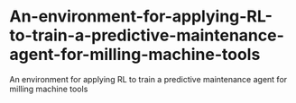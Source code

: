 # An-environment-for-applying-RL-to-train-a-predictive-maintenance-agent-for-milling-machine-tools
An environment for applying RL to train a predictive maintenance agent for milling machine tools
